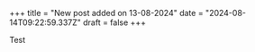 +++
title = "New post added on 13-08-2024"
date = "2024-08-14T09:22:59.337Z"
draft = false
+++

  Test
        